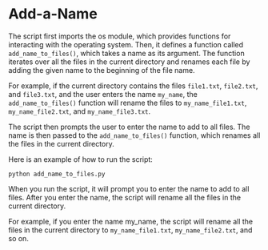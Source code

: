 # Add-a-Name

The script first imports the os module, which provides functions for interacting with the operating system. Then, it defines a function called `add_name_to_files()`, which takes a name as its argument. The function iterates over all the files in the current directory and renames each file by adding the given name to the beginning of the file name.

For example, if the current directory contains the files `file1.txt`, `file2.txt`, and `file3.txt`, and the user enters the name `my_name`, the `add_name_to_files()` function will rename the files to `my_name_file1.txt`, `my_name_file2.txt`, and `my_name_file3.txt`.

The script then prompts the user to enter the name to add to all files. The name is then passed to the `add_name_to_files()` function, which renames all the files in the current directory.

Here is an example of how to run the script:

`python add_name_to_files.py`

When you run the script, it will prompt you to enter the name to add to all files. After you enter the name, the script will rename all the files in the current directory.

For example, if you enter the name my_name, the script will rename all the files in the current directory to `my_name_file1.txt`, `my_name_file2.txt`, and so on.
